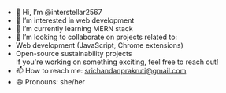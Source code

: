 - 👋 Hi, I’m @interstellar2567
- 👀 I’m interested in web development 
- 🌱 I’m currently learning MERN stack
- 💞️ I’m looking to collaborate on projects related to:  
- Web development (JavaScript, Chrome extensions)   
- Open-source sustainability projects  
If you're working on something exciting, feel free to reach out!
- 📫 How to reach me: srichandanprakruti@gmail.com
- 😄 Pronouns: she/her

<!---
interstellar2567/interstellar2567 is a ✨ special ✨ repository because its `README.md` (this file) appears on your GitHub profile.
You can click the Preview link to take a look at your changes.
--->
